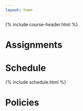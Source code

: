 ```yaml
---
layout: home
---
```

{% include course-header.html %}

# Assignments

# Schedule

{% include schedule.html %}

# Policies
